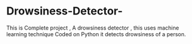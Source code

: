# Drowsiness-Detector-
This is Complete project , A drowsiness detector , this uses machine learning technique Coded on Python it detects drowsiness of a person.

